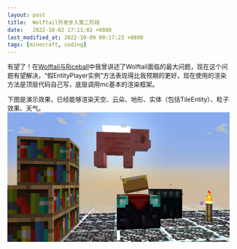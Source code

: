 ```yaml
---
layout: post
title:  Wolftail开发步入第二阶段
date:   2022-10-02 17:11:02 +0800
last_modified_at: 2022-10-09 00:17:23 +0800
tags: [minecraft, coding]
---
```


有望了！在[Wolftail与Riceball](/2021/10/19/wolftail-and-riceball/)中我曾讲述了Wolftail面临的最大问题，现在这个问题有望解决，“假EntityPlayer实例”方法表现得比我预期的更好，现在使用的渲染方法是顶层代码自己写，底层调用mc基本的渲染框架。

下图是演示效果，已经能够渲染天空、云朵、地形、实体（包括TileEntity）、粒子效果、天气。
![演示效果](/assets/misc/wolftail-stage-2-0.png "演示效果")
